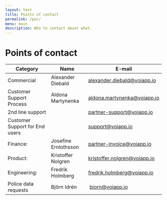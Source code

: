 ```yaml
---
layout: text
title: Points of contact
permalink: /poc/
menu: main
description: Who to contact about what.
---
```


# Points of contact

| Category | Name | E-mail |
|---|---|---|
| Commercial |Alexander Diebald |[alexander.diebald@voiapp.io](mailto:alexander.diebald@voiapp.io)|
| Customer Support Process|Aldona Martynenka |[aldona.martynenka@voiapp.io](mailto:aldona.martynenka@voiapp.io)|
| 2nd line support | |[partner-support@voiapp.io](mailto:partner-support@voiapp.io)|
| Customer Support for End users| |[support@voiapp.io](mailto:support@voiapp.io)|
| Finance: |Josefine Ernlothsson |[partner-invoice@voiapp.io](mailto:partner-invoice@voiapp.io)|
| Product: |Kristoffer Nolgren |[kristoffer.nolgren@voiapp.io](mailto:kristoffer.nolgren@voiapp.io)|
| Engineering: |Fredrik Holmberg |[fredrik.holmberg@voiapp.io](mailto:fredrik.holmberg@voiapp.io)|
| Police data requests | Björn Idrén | [bjorn@voiapp.io](mailto:bjorn@voiapp.io)|